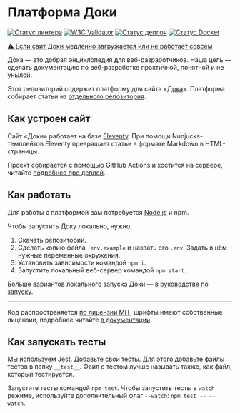 # Платформа Доки

[![Статус линтера](https://github.com/doka-guide/platform/actions/workflows/linting.yml/badge.svg?branch=main&event=push)](https://github.com/doka-guide/platform/actions/workflows/linting.yml)
[![W3C Validator](https://github.com/doka-guide/platform/actions/workflows/w3c-validator.yml/badge.svg?branch=main&event=push)](https://github.com/doka-guide/platform/actions/workflows/w3c-validator.yml)
[![Статус деплоя](https://github.com/doka-guide/platform/actions/workflows/product-deploy.yml/badge.svg?branch=main&event=push)](https://github.com/doka-guide/platform/actions/workflows/product-deploy.yml)
[![Статус Docker](https://github.com/doka-guide/platform/actions/workflows/docker-deploy.yml/badge.svg?branch=main&event=push)](https://github.com/doka-guide/platform/actions/workflows/docker-deploy.yml)

[⚠️ Если сайт Доки медленно загружается или не работает совсем](docs/load-fix.md)

Дока — это добрая энциклопедия для веб-разработчиков. Наша цель — сделать документацию по веб-разработке практичной, понятной и не унылой.

Этот репозиторий содержит платформу для сайта «[Дока](https://doka.guide/)». Платформа собирает статьи из [отдельного репозитория](https://github.com/doka-guide/content).

## Как устроен сайт

Сайт «Доки» работает на базе [Eleventy](https://www.11ty.dev). При помощи Nunjucks-темплейтов Eleventy превращает статьи в формате Markdown в HTML-страницы.

Проект собирается с помощью GitHub Actions и хостится на сервере, читайте [подробнее про деплой](./docs/deploy.md).

## Как работать

Для работы с платформой вам потребуется [Node.js](https://nodejs.org/en/) и npm.

Чтобы запустить Доку локально, нужно:

1. Скачать репозиторий.
1. Сделать копию файла `.env.example` и назвать его `.env`. Задать в нём нужные переменные окружения.
1. Установить зависимости командой `npm i`.
1. Запустить локальный веб-сервер командой `npm start`.

Больше вариантов локального запуска Доки — [в руководстве по запуску](docs/how-to-run.md).

---

Код распространяется [по лицензии MIT](LICENSE.md), шрифты имеют собственные лицензии, подробнее читайте [в документации](docs/license.md).

## Как запускать тесты

Мы используем [Jest](https://jestjs.io/docs/getting-started).
Добавьте свои тесты. Для этого добавьте файлы тестов в папку `__test__`. Файл с тестом лучше называть также, как файл, который тестируется.

Запустите тесты командой `npm test`.
Чтобы запустить тесты в `watch` режиме, используйте дополнительный флаг `--watch`: `npm test -- --watch`.
